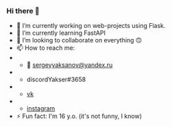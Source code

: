 ### Hi there 👋

- 🔭 I’m currently working on web-projects using Flask.
- 🌱 I’m currently learning FastAPI
- 👯 I’m looking to collaborate on everything 🙃
- 📫 How to reach me:
- - 📧 sergeyyaksanov@yandex.ru
- - discordYakser#3658
- - [vk](https://vk.com/yakser)
- - [instagram](https://www.instagram.com/y4kser/)
- ⚡ Fun fact: I'm 16 y.o. (it's not funny, I know)

